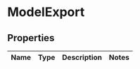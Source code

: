 # ModelExport

## Properties
Name | Type | Description | Notes
------------ | ------------- | ------------- | -------------
